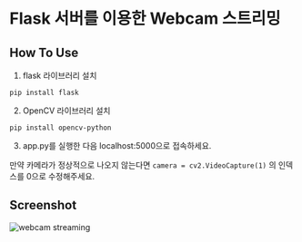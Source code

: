 # Flask 서버를 이용한 Webcam 스트리밍

## How To Use
1. flask 라이브러리 설치
```
pip install flask
```

2. OpenCV 라이브러리 설치
```
pip install opencv-python
```

3. app.py를 실행한 다음 localhost:5000으로 접속하세요.


만약 카메라가 정상적으로 나오지 않는다면 `camera = cv2.VideoCapture(1)` 의 인덱스를 0으로 수정해주세요.


## Screenshot
![webcam streaming](https://user-images.githubusercontent.com/30149272/114885944-1b6b9e80-9e42-11eb-9b1c-08aa66b7c6b4.jpg)
